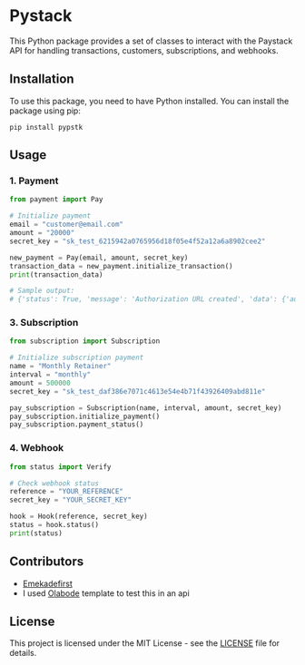 # Pystack

This Python package provides a set of classes to interact with the Paystack API for handling transactions, customers, subscriptions, and webhooks.

## Installation

To use this package, you need to have Python installed. You can install the package using pip:

```
pip install pypstk
```

## Usage

### 1. Payment

```python
from payment import Pay

# Initialize payment
email = "customer@email.com"
amount = "20000"
secret_key = "sk_test_6215942a0765956d18f05e4f52a12a6a8902cee2"

new_payment = Pay(email, amount, secret_key)
transaction_data = new_payment.initialize_transaction()
print(transaction_data)

# Sample output:
# {'status': True, 'message': 'Authorization URL created', 'data': {'authorization_url': 'https://checkout.paystack.com/1hxv7un'}}
```


### 3. Subscription

```python
from subscription import Subscription

# Initialize subscription payment
name = "Monthly Retainer"
interval = "monthly"
amount = 500000
secret_key = "sk_test_daf386e7071c4613e54e4b71f43926409abd811e"

pay_subscription = Subscription(name, interval, amount, secret_key)
pay_subscription.initialize_payment()
pay_subscription.payment_status()
```

### 4. Webhook

```python
from status import Verify

# Check webhook status
reference = "YOUR_REFERENCE"
secret_key = "YOUR_SECRET_KEY"

hook = Hook(reference, secret_key)
status = hook.status()
print(status)
```

## Contributors

- [Emekadefirst](https://github.com/emekadefirst)
- I used [Olabode](https://github.com/Olabode-cmd) template to test this in an api

## License

This project is licensed under the MIT License - see the [LICENSE](LICENSE) file for details.
